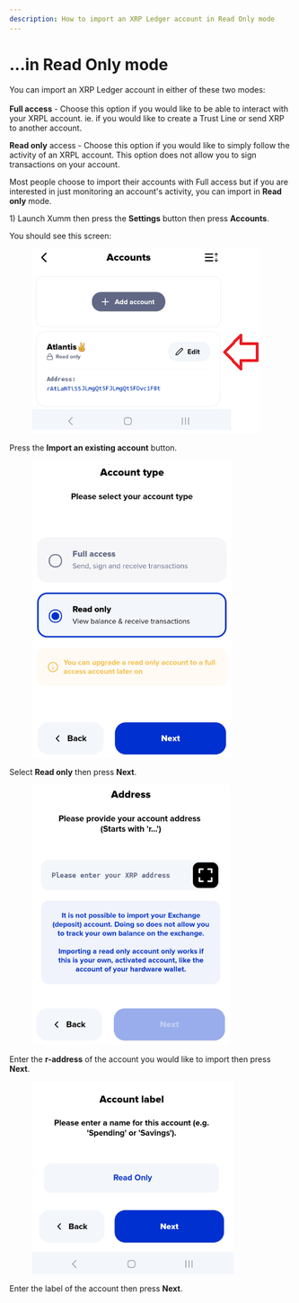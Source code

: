 ```yaml
---
description: How to import an XRP Ledger account in Read Only mode
---
```


# ...in Read Only mode

You can import an XRP Ledger account in either of these two modes:\
\
**Full access** - Choose this option if you would like to be able to interact with your XRPL account. ie. if you would like to create a Trust Line or send XRP to another account.

**Read only** access - Choose this option if you would like to simply follow the activity of an XRPL account. This option does not allow you to sign transactions on your account.&#x20;

Most people choose to import their accounts with Full access but if you are interested in just monitoring an account's activity, you can import in **Read only** mode.



1\) Launch Xumm then press the **Settings** button then press **Accounts**.

You should see this screen:

<figure><img src="../../.gitbook/assets/Read only -1.png" alt=""><figcaption></figcaption></figure>

Press the **Import an existing account** button.

<figure><img src="../../.gitbook/assets/Read only.png" alt=""><figcaption></figcaption></figure>

Select **Read only** then press **Next**.&#x20;



<figure><img src="../../.gitbook/assets/Read only - 1.png" alt=""><figcaption></figcaption></figure>

Enter the **r-address** of the account you would like to import then press **Next**.

<figure><img src="../../.gitbook/assets/Read only - Account label.png" alt=""><figcaption></figcaption></figure>

Enter the label of the account then press **Next**.

